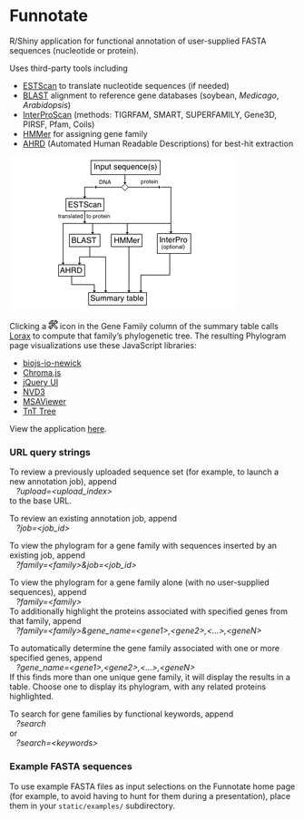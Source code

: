 <!-- --------------------------------------------------------------------------------- -->

# Funnotate

R/Shiny application for functional annotation of user-supplied FASTA sequences (nucleotide or protein).

Uses third-party tools including

* [ESTScan](http://estscan.sourceforge.net) to translate nucleotide sequences (if needed)
* [BLAST](https://blast.ncbi.nlm.nih.gov/Blast.cgi) alignment to reference gene databases (soybean, _Medicago_, _Arabidopsis_)
* [InterProScan](https://www.ebi.ac.uk/interpro/search/sequence/) (methods: TIGRFAM, SMART, SUPERFAMILY, Gene3D, PIRSF, Pfam, Coils)
* [HMMer](http://hmmer.org) for assigning gene family
* [AHRD](https://github.com/groupschoof/AHRD/blob/master/README.textile) (Automated Human Readable Descriptions) for best-hit extraction

<img src="static/funnotate-process.png" width="400px" height="272px">

Clicking a <img src="static/tools-512.png" width="16px" height="16px"> icon in the Gene Family column of the summary table calls [Lorax](https://github.com/LegumeFederation/lorax) to compute that family&rsquo;s phylogenetic tree. The resulting Phylogram page visualizations use these JavaScript libraries:

* [biojs-io-newick](https://github.com/daviddao/biojs-io-newick)
* [Chroma.js](https://github.com/gka/chroma.js/)
* [jQuery UI](https://jqueryui.com)
* [NVD3](https://nvd3.org/)
* [MSAViewer](https://github.com/wilzbach/msa/)
* [TnT Tree](https://tntvis.github.io/tnt.tree/index.html)

View the application [here](https://funnotate.legumeinfo.org).

### URL query strings

To review a previously uploaded sequence set (for example, to launch a new annotation job), append
<br>&nbsp;&nbsp; _?upload=<_upload_index_>_
<br>to the base URL.

To review an existing annotation job, append
<br>&nbsp;&nbsp; _?job=<_job_id_>_

To view the phylogram for a gene family with sequences inserted by an existing job, append
<br>&nbsp;&nbsp; _?family=<_family_>&job=<_job_id_>_

To view the phylogram for a gene family alone (with no user-supplied sequences), append
<br>&nbsp;&nbsp; _?family=<_family_>_
<br>To additionally highlight the proteins associated with specified genes from that family, append
<br>&nbsp;&nbsp; _?family=<_family_>&gene_name=<_gene1_>,<_gene2_>,<...>,<_geneN_>_

To automatically determine the gene family associated with one or more specified genes, append
<br>&nbsp;&nbsp; _?gene_name=<_gene1_>,<_gene2_>,<...>,<_geneN_>_
<br>If this finds more than one unique gene family, it will display the results in a table. Choose one to display its phylogram, with any related proteins highlighted.

To search for gene families by functional keywords, append
<br>&nbsp;&nbsp; _?search_
<br>or
<br>&nbsp;&nbsp; _?search=<_keywords_>_

### Example FASTA sequences

To use example FASTA files as input selections on the Funnotate home page (for example, to avoid having to hunt for them during a presentation), place them in your `static/examples/` subdirectory.

<!-- --------------------------------------------------------------------------------- -->

